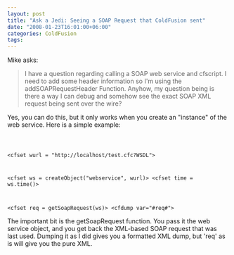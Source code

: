 ```yaml
---
layout: post
title: "Ask a Jedi: Seeing a SOAP Request that ColdFusion sent"
date: "2008-01-23T16:01:00+06:00"
categories: ColdFusion 
tags: 
---
```


Mike asks:

<blockquote>
<p>
I have a question regarding calling a SOAP web service and cfscript. I need to add some header information so I'm using the addSOAPRequestHeader Function. Anyhow, my question being is there a way I can debug and somehow see the exact SOAP XML request being sent over the wire?
</p>
</blockquote>

Yes, you can do this, but it only works when you create an "instance" of the web service. Here is a simple example:

<code>

&lt;cfset wurl = "http://localhost/test.cfc?WSDL"&gt;

&lt;cfset ws = createObject("webservice", wurl)&gt;
&lt;cfset time = ws.time()&gt;

&lt;cfset req = getSoapRequest(ws)&gt;
&lt;cfdump var="#req#"&gt;
</code>

The important bit is the getSoapRequest function. You pass it the web service object, and you get back the XML-based SOAP request that was last used. Dumping it as I did gives you a formatted XML dump, but 'req' as is will give you the pure XML.